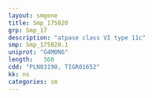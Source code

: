 ```yaml
---
layout: smgene
title: Smp_175820
grp: Smp_17
description: "atpase class VI type 11c"
smp: Smp_175820.1
uniprot: "G4M0N6"
length:   360
cdd: "PLN03190, TIGR01652"
kk: ns
categories: sm
---
```

